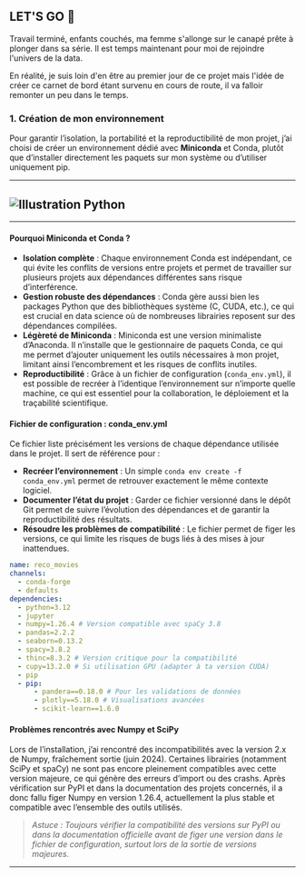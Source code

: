 ## LET'S GO 🚀

Travail terminé, enfants couchés, ma femme s'allonge sur le canapé prête à plonger dans sa série. Il est temps maintenant pour moi de rejoindre l'univers de la data.

En réalité, je suis loin d'en être au premier jour de ce projet mais l'idée de créer ce carnet de bord étant survenu en cours de route, il va falloir remonter un peu dans le temps.

### 1. Création de mon environnement

Pour garantir l’isolation, la portabilité et la reproductibilité de mon projet, j’ai choisi de créer un environnement dédié avec **Miniconda** et Conda, plutôt que d’installer directement les paquets sur mon système ou d’utiliser uniquement pip.

---

## <img src="https://media2.dev.to/dynamic/image/width=1000,height=420,fit=cover,gravity=auto,format=auto/https%3A%2F%2Fraw.githubusercontent.com%2Fbybatkhuu%2Fwiki%2Fmain%2Fassets%2Fimages%2Fpython.jpg" alt="Illustration Python" class="jour-1-photo"/>

---

#### **Pourquoi Miniconda et Conda ?**

- **Isolation complète** : Chaque environnement Conda est indépendant, ce qui évite les conflits de versions entre projets et permet de travailler sur plusieurs projets aux dépendances différentes sans risque d’interférence.
- **Gestion robuste des dépendances** : Conda gère aussi bien les packages Python que des bibliothèques système (C, CUDA, etc.), ce qui est crucial en data science où de nombreuses librairies reposent sur des dépendances compilées.
- **Légèreté de Miniconda** : Miniconda est une version minimaliste d’Anaconda. Il n’installe que le gestionnaire de paquets Conda, ce qui me permet d’ajouter uniquement les outils nécessaires à mon projet, limitant ainsi l’encombrement et les risques de conflits inutiles.
- **Reproductibilité** : Grâce à un fichier de configuration (`conda_env.yml`), il est possible de recréer à l’identique l’environnement sur n’importe quelle machine, ce qui est essentiel pour la collaboration, le déploiement et la traçabilité scientifique.

#### **Fichier de configuration : conda_env.yml**

Ce fichier liste précisément les versions de chaque dépendance utilisée dans le projet. Il sert de référence pour :

- **Recréer l’environnement** : Un simple `conda env create -f conda_env.yml` permet de retrouver exactement le même contexte logiciel.
- **Documenter l’état du projet** : Garder ce fichier versionné dans le dépôt Git permet de suivre l’évolution des dépendances et de garantir la reproductibilité des résultats.
- **Résoudre les problèmes de compatibilité** : Le fichier permet de figer les versions, ce qui limite les risques de bugs liés à des mises à jour inattendues.

```yaml
name: reco_movies
channels:
  - conda-forge
  - defaults
dependencies:
  - python=3.12
  - jupyter
  - numpy=1.26.4 # Version compatible avec spaCy 3.8
  - pandas=2.2.2
  - seaborn=0.13.2
  - spacy=3.8.2
  - thinc=8.3.2 # Version critique pour la compatibilité
  - cupy=13.2.0 # Si utilisation GPU (adapter à ta version CUDA)
  - pip
  - pip:
      - pandera==0.18.0 # Pour les validations de données
      - plotly==5.18.0 # Visualisations avancées
      - scikit-learn==1.6.0
```

#### **Problèmes rencontrés avec Numpy et SciPy**

Lors de l’installation, j’ai rencontré des incompatibilités avec la version 2.x de Numpy, fraîchement sortie (juin 2024). Certaines librairies (notamment SciPy et spaCy) ne sont pas encore pleinement compatibles avec cette version majeure, ce qui génère des erreurs d’import ou des crashs. Après vérification sur PyPI et dans la documentation des projets concernés, il a donc fallu figer Numpy en version 1.26.4, actuellement la plus stable et compatible avec l’ensemble des outils utilisés.

> _Astuce : Toujours vérifier la compatibilité des versions sur PyPI ou dans la documentation officielle avant de figer une version dans le fichier de configuration, surtout lors de la sortie de versions majeures._

---
